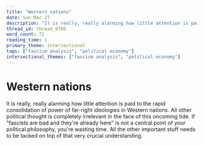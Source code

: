 ```yaml
---
title: "Western nations"
date: Sun Mar 27
description: "It is really, really alarming how little attention is paid to the rapid consolidation of power of far-right ideologies in Western nations."
thread_id: thread_0705
word_count: 72
reading_time: 1
primary_theme: intersectional
tags: ["fascism analysis", "political economy"]
intersectional_themes: ["fascism analysis", "political economy"]
---
```


# Western nations

It is really, really alarming how little attention is paid to the rapid consolidation of power of far-right ideologies in Western nations. All other political thought is completely irrelevant in the face of this oncoming tide. If "fascists are bad and they're already here" is not a central point of your political philosophy, you're wasting time. All the other important stuff needs to be tacked on top of that very crucial understanding.